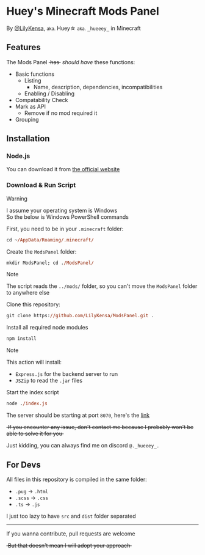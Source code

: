 # Huey's Minecraft Mods Panel

By [@LilyKensa](https://github.com/LilyKensa/),
  <small>aka.</small> Huey☆ 
  <small>aka.</small> `_hueeey_` in Minecraft

## Features

The Mods Panel ~~​ has ​~~ *should have* these functions:

- Basic functions 
  - Listing
    - Name, description, dependencies, incompatibilities
  - Enabling / Disabling
- Compatability Check
- Mark as API
  - Remove if no mod required it
- Grouping

## Installation

### Node.js

You can download it from [the official website](https://nodejs.org/en)

### Download & Run Script

> [!WARNING]  
> I assume your operating system is Windows  
> So the below is Windows PowerShell commands

First, you need to be in your `.minecraft` folder:

```ps
cd ~/AppData/Roaming/.minecraft/
```

Create the `ModsPanel` folder:

```ps
mkdir ModsPanel; cd ./ModsPanel/ 
```

> [!NOTE]  
> The script reads the `../mods/` folder, so you can't move the `ModsPanel` folder to anywhere else

Clone this repository:

```ps
git clone https://github.com/LilyKensa/ModsPanel.git .
```

Install all required node modules

```ps
npm install
```

> [!NOTE]  
> This action will install:  
> - `Express.js` for the backend server to run
> - `JSZip` to read the `.jar` files

Start the index script

```ps
node ./index.js
```

The server should be starting at port `8070`, here's the [link](http://localhost:8070/)

~~​ If you encounter any issue, don't contact me because I probably won't be able to solve it for you ​~~

Just kidding, you can always find me on discord `@._hueeey_.`

## For Devs

All files in this repository is compiled in the same folder:

- `.pug` → `.html`
- `.scss` → `.css`
- `.ts` → `.js`

I just too lazy to have `src` and `dist` folder separated

---

If you wanna contribute, pull requests are welcome

~~​ But that doesn't mean I will adopt your approach ​~~